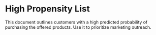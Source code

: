 # High Propensity List

This document outlines customers with a high predicted probability of purchasing the offered products. Use it to prioritize marketing outreach.
